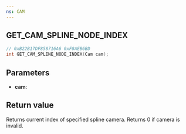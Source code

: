 ```yaml
---
ns: CAM
---
```

## GET_CAM_SPLINE_NODE_INDEX

```c
// 0xB22B17DF858716A6 0xF8AEB6BD
int GET_CAM_SPLINE_NODE_INDEX(Cam cam);
```

## Parameters
* **cam**: 

## Return value
Returns current index of specified spline camera. Returns 0 if camera is invalid.